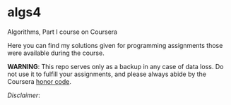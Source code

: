 # algs4
Algorithms, Part I course on Coursera

Here you can find my solutions given for programming assignments those were available during the course.

**WARNING**: This repo serves only as a backup in any case of data loss. Do not use it to fulfill your assignments, and please always abide by the Coursera [honor code](https://www.coursera.org/maestro/auth/normal/tos.php#honorcode).

*Disclaimer*:
